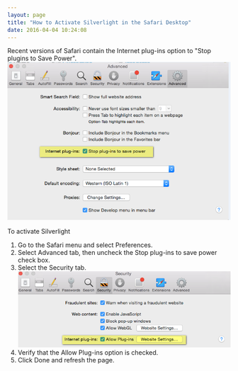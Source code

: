 ```yaml
---
layout: page
title: "How to Activate Silverlight in the Safari Desktop"
date: 2016-04-04 10:24:08
---
```


<p>
    Recent versions of Safari contain the Internet plug-ins option to "Stop plugins to Save Power".<br /><img src="../../assets/2185">
  </p>
  
  <p class="mce-procedure">
    To activate Silverlight
  </p>
  
  <ol>
    <li>
      Go to the Safari menu and select Preferences.
    </li>
    <li>
      Select Advanced tab, then uncheck the Stop plug-ins to save power check box.
    </li>
    <li>
      Select the Security tab.<br /><img src="../../assets/2186">
    </li>
    <li>
      Verify that the Allow Plug-ins option is checked.
    </li>
    <li>
      Click Done and refresh the page. 
    </li>
  </ol>
  
  <p>
     
  </p>
